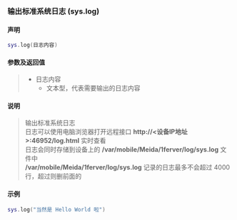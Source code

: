 ### 输出标准系统日志 \(**sys\.log**\)


#### 声明
```lua
sys.log(日志内容)
```


#### 参数及返回值
> - 日志内容
>   - 文本型，代表需要输出的日志内容


#### 说明
> 输出标准系统日志  
> 日志可以使用电脑浏览器打开远程接口 **http://<设备IP地址\>:46952/log\.html** 实时查看  
> 日志会同时存储到设备上的 **/var/mobile/Meida/1ferver/log/sys\.log** 文件中  
> **/var/mobile/Meida/1ferver/log/sys\.log** 记录的日志最多不会超过 4000 行，超过则删前面的  

  
#### 示例  
```lua
sys.log("当然是 Hello World 啦")
```


